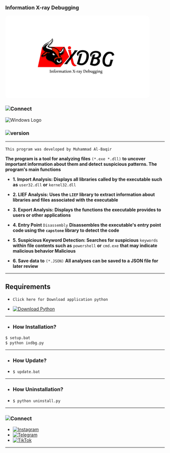 

### **Information X-ray Debugging**

<span style="background-color:white; color:white; padding:5px 100px; border-radius:10px; font-weight:bold; display:inline-flex; align-items:center;">
  <img src="icon.png" width="250" height="250" style="margin-right:5px;">
</span>

### ![Connect](https://img.shields.io/badge/IXDBG-For_Windows-0056D2?style=for-the-badge&logo=windows&logoColor=white)
<img src="https://upload.wikimedia.org/wikipedia/commons/thumb/4/48/Windows_logo_-_2012_%28dark_blue%29.svg/1200px-Windows_logo_-_2012_%28dark_blue%29.svg.png" alt="Windows Logo" width="50" height="50">

### ![version](https://img.shields.io/badge/version_:_1.0.0-0056D2?style=for-the-badge&logo=links&logoColor=white)

---

`This program was developed by Muhammad Al-Baqir`

**The program is a tool for analyzing files** `(*.exe *.dll)` **to uncover important information about them and detect suspicious patterns. The program's main functions**

- **1. Import Analysis: Displays all libraries called by the executable such as** `user32.dll` **or** `kernel32.dll`

- **2. LIEF Analysis: Uses the `LIEF` library to extract information about libraries and files associated with the executable**

- **3. Export Analysis: Displays the functions the executable provides to users or other applications**

- **4. Entry Point** `Disassembly` **Disassembles the executable's entry point code using the `capstone` library to detect the code**

- **5. Suspicious Keyword Detection: Searches for suspicious** `keywords` **within file contents such as** `powershell` **or** `cmd.exe` **that may indicate malicious behavior Malicious**

- **6. Save data to** `(*.JSON)` **All analyses can be saved to a JSON file for later review**

---

## Requirements 

- `Click here for Download application python`

- [![Download Python](https://img.shields.io/badge/Download-Python-blue?logo=python&logoColor=white)](https://www.python.org/ftp/python/3.11.0/python-3.11.0rc2-amd64.exe)

---

- ### **How Installation?**

```
$ setup.bat
$ python ixdbg.py
```

---

- ### **How Update?**

- `$ update.bat`

---

- ### **How Uninstallation?**

- `$ python uninstall.py`

---

### ![Connect](https://img.shields.io/badge/Connect_with_me-0056D2?style=for-the-badge&logo=links&logoColor=white)

- [![Instagram](https://img.shields.io/badge/Instagram-E4405F?logo=instagram&logoColor=white)](https://www.instagram.com/wsl.iq)
- [![Telegram](https://img.shields.io/badge/Telegram-2CA5E0?logo=telegram&logoColor=white)](https://t.me/wsl-iq)
- [![TikTok](https://img.shields.io/badge/TikTok-black?logo=tiktok&logoColor=white)](https://www.tiktok.com/@wsl.iq)

---
